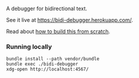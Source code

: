 A debugger for bidirectional text.

See it live at <https://bidi-debugger.herokuapp.com/>.

Read about [how to build this from scratch](http://mvidner.blogspot.com/2016/12/web-application-hosting-with-heroku.html).

### Running locally

```
bundle install --path vendor/bundle
bundle exec ./bidi-debugger
xdg-open http://localhost:4567/
```
